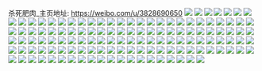 杀死肥肉_主页地址: https://weibo.com/u/3828690650 
![](https://wx4.sinaimg.cn/mw2000/e4352edagy1h96jrc8gy3j20u0140n7r.jpg) 
![](https://wx4.sinaimg.cn/mw2000/e4352edagy1h96jrf3nhvj20u0140n3a.jpg) 
![](https://wx4.sinaimg.cn/mw2000/e4352edaly1h94m09lf4ej20u01sygul.jpg) 
![](https://wx4.sinaimg.cn/mw2000/e4352edaly1h8zvvcaneqj20u01syn62.jpg) 
![](https://wx4.sinaimg.cn/mw2000/e4352edaly1h8zvvj1iz4j20u01sy48q.jpg) 
![](https://wx4.sinaimg.cn/mw2000/e4352edaly1h8zvuzstwwj20u01sy125.jpg) 
![](https://wx4.sinaimg.cn/mw2000/e4352edaly1h8ywxmqkz7j20u01sywnu.jpg) 
![](https://wx4.sinaimg.cn/mw2000/e4352edaly1h8ywxpykf8j20u01sy7aq.jpg) 
![](https://wx4.sinaimg.cn/mw2000/e4352edaly1h8ywxiyw0rj20u01sywlg.jpg) 
![](https://wx4.sinaimg.cn/mw2000/e4352edaly1h8ywxu0nv5j20u01syjyd.jpg) 
![](https://wx4.sinaimg.cn/mw2000/e4352edaly1h84q9nc5hqj20u01407aj.jpg) 
![](https://wx4.sinaimg.cn/mw2000/e4352edaly1h84q9lk9gej20u01bidon.jpg) 
![](https://wx4.sinaimg.cn/mw2000/e4352edaly1h84q9oqhktj20u0140qh7.jpg) 
![](https://wx4.sinaimg.cn/mw2000/e4352edaly1h84q9pnvesj20u0140gsm.jpg) 
![](https://wx4.sinaimg.cn/mw2000/e4352edaly1h80zfaqlmqj20u0140tg0.jpg) 
![](https://wx4.sinaimg.cn/mw2000/e4352edaly1h80zfbi8nqj20u014044a.jpg) 
![](https://wx4.sinaimg.cn/mw2000/e4352edaly1h7zs5q36tpj20u01syqbz.jpg) 
![](https://wx4.sinaimg.cn/mw2000/e4352edaly1h66g66yip0j21g30u0k7u.jpg) 
![](https://wx4.sinaimg.cn/mw2000/e4352edaly1h5eqfovjasj20u0140jzl.jpg) 
![](https://wx4.sinaimg.cn/mw2000/e4352edaly1h5eqfpb693j20u014046h.jpg) 
![](https://wx4.sinaimg.cn/mw2000/e4352edaly1h5eqh9f1zlj20u0140doe.jpg) 
![](https://wx4.sinaimg.cn/mw2000/e4352edaly1h5eqhcklpmj20u01hcwm0.jpg) 
![](https://wx4.sinaimg.cn/mw2000/e4352edaly1h5eqiov6yqj21400u0dra.jpg) 
![](https://wx4.sinaimg.cn/mw2000/e4352edaly1h3a7jdnttej20u00u0gt7.jpg) 
![](https://wx4.sinaimg.cn/mw2000/e4352edaly1h33hp9ywwpj20u0140n3y.jpg) 
![](https://wx4.sinaimg.cn/mw2000/e4352edaly1h33hpajhhdj20u0140q8x.jpg) 
![](https://wx4.sinaimg.cn/mw2000/e4352edaly1h33hpb1su5j20u0140ah2.jpg) 
![](https://wx4.sinaimg.cn/mw2000/e4352edaly1h33hpe3y64j20vj0rkwkl.jpg) 
![](https://wx4.sinaimg.cn/mw2000/e4352edagy1h2zlalmx82j20u0140gtj.jpg) 
![](https://wx4.sinaimg.cn/mw2000/e4352edagy1h2zla6ck0pj20sg4oab29.jpg) 
![](https://wx4.sinaimg.cn/mw2000/e4352edagy1h2zla4jkxlj20u0140wl7.jpg) 
![](https://wx4.sinaimg.cn/mw2000/e4352edagy1h2zla87hzej20sg739hdt.jpg) 
![](https://wx4.sinaimg.cn/mw2000/e4352edagy1h2zla9prl3j20sg35sx0t.jpg) 
![](https://wx4.sinaimg.cn/mw2000/e4352edagy1h2zlamjnluj20u0140n6m.jpg) 
![](https://wx4.sinaimg.cn/mw2000/e4352edagy1h2zlgf2actj20u0140116.jpg) 
![](https://wx4.sinaimg.cn/mw2000/e4352edagy1h2zlaksf11j20u0140dnp.jpg) 
![](https://wx4.sinaimg.cn/mw2000/e4352edagy1h2zlgm6islj20u0140tfh.jpg) 
![](https://wx4.sinaimg.cn/mw2000/e4352edagy1h2zlgiz3tmj20ns0npwh8.jpg) 
![](https://wx4.sinaimg.cn/mw2000/e4352edagy1h2zla3i1k8j21400u0ah2.jpg) 
![](https://wx4.sinaimg.cn/mw2000/e4352edagy1h2zlghsjihj20u0140aih.jpg) 
![](https://wx4.sinaimg.cn/mw2000/e4352edagy1h2x1alx26qj20u0140wlq.jpg) 
![](https://wx4.sinaimg.cn/mw2000/e4352edagy1h2x1amwi7wj20u60u0n6b.jpg) 
![](https://wx4.sinaimg.cn/mw2000/e4352edagy1h2x1asj1mmj21400u0wlb.jpg) 
![](https://wx4.sinaimg.cn/mw2000/e4352edaly1h1tl2l5m5pj20u01sygwy.jpg) 
![](https://wx4.sinaimg.cn/mw2000/e4352edaly1h1tl7hyw26j20u00shtc5.jpg) 
![](https://wx4.sinaimg.cn/mw2000/e4352edaly1h1tl2kac1qj20u01sy46e.jpg) 
![](https://wx4.sinaimg.cn/mw2000/e4352edaly1h0s04q3hzvj20u00u0dkk.jpg) 
![](https://wx4.sinaimg.cn/mw2000/e4352edaly1h0s04r90voj20u00wk42d.jpg) 
![](https://wx4.sinaimg.cn/mw2000/e4352edaly1h0s04p410rj20u0140qb8.jpg) 
![](https://wx4.sinaimg.cn/mw2000/e4352edaly1h0s04rqt0nj20u0140ahv.jpg) 
![](https://wx4.sinaimg.cn/mw2000/e4352edaly1h0s04scruaj20u00u0q78.jpg) 
![](https://wx4.sinaimg.cn/mw2000/e4352edaly1h0s04t6c55j20u0140wlq.jpg) 
![](https://wx4.sinaimg.cn/mw2000/e4352edaly1h0s04tnxpzj20u0140n34.jpg) 
![](https://wx4.sinaimg.cn/mw2000/e4352edaly1h0s04u9dw4j20u01hcag8.jpg) 
![](https://wx4.sinaimg.cn/mw2000/e4352edaly1h0cxi8uwvgj20u00u0tch.jpg) 
![](https://wx4.sinaimg.cn/mw2000/e4352edaly1h0cxi9340jj20t20lj40r.jpg) 
![](https://wx4.sinaimg.cn/mw2000/e4352edaly1h0cxi9mdwsj21400u0wos.jpg) 
![](https://wx4.sinaimg.cn/mw2000/e4352edaly1h0cxia84c4j21400u07ek.jpg) 
![](https://wx4.sinaimg.cn/mw2000/e4352edaly1h0cxiaw6bwj213w0u07ep.jpg) 
![](https://wx4.sinaimg.cn/mw2000/e4352edaly1h0cxibknrjj21400u07eh.jpg) 
![](https://wx4.sinaimg.cn/mw2000/e4352edaly1h0cxicdz95j21400u0n4c.jpg) 
![](https://wx4.sinaimg.cn/mw2000/e4352edaly1h0cxictwyfj213y0u0grz.jpg) 
![](https://wx4.sinaimg.cn/mw2000/e4352edaly1h0cxi8gissj21400u0ajo.jpg) 
![](https://wx4.sinaimg.cn/mw2000/e4352edaly1h0cxidcehyj20xe0p17bf.jpg) 
![](https://wx4.sinaimg.cn/mw2000/e4352edaly1h0cxie4s67j212o0u0guv.jpg) 
![](https://wx4.sinaimg.cn/mw2000/e4352edaly1h0cxieva1gj21400u0k1j.jpg) 
![](https://wx4.sinaimg.cn/mw2000/e4352edaly1h0cxig2qt1j20u0140afy.jpg) 
![](https://wx4.sinaimg.cn/mw2000/e4352edaly1h0cxigfjq0j20u00u0gpi.jpg) 
![](https://wx4.sinaimg.cn/mw2000/e4352edaly1h0cxih0vg7j20u01hcwo0.jpg) 
![](https://wx4.sinaimg.cn/mw2000/e4352edaly1gxvspam5vvj20u0140dno.jpg) 
![](https://wx4.sinaimg.cn/mw2000/004b6Nl0ly1gvdblerf6rj60u00u0wks02.jpg) 
![](https://wx4.sinaimg.cn/mw2000/004b6Nl0ly1gvdblfb8tfj60u00u0qbw02.jpg) 
![](https://wx4.sinaimg.cn/mw2000/004b6Nl0ly1gvdblfptllj60u00u0wny02.jpg) 
![](https://wx4.sinaimg.cn/mw2000/004b6Nl0ly1gvdblgl40pj60u014011702.jpg) 
![](https://wx4.sinaimg.cn/mw2000/004b6Nl0ly1gvdblhwapqj60u0140qca02.jpg) 
![](https://wx4.sinaimg.cn/mw2000/004b6Nl0ly1gvdblh4qwlj61400u0tdc02.jpg) 
![](https://wx4.sinaimg.cn/mw2000/004b6Nl0ly1gvdblhg5urj61400u0n2402.jpg) 
![](https://wx4.sinaimg.cn/mw2000/004b6Nl0ly1gvdbliqq3dj61400u07eo02.jpg) 
![](https://wx4.sinaimg.cn/mw2000/004b6Nl0ly1gvdbliavlwj60u014010202.jpg) 
![](https://wx4.sinaimg.cn/mw2000/004b6Nl0ly1gvanyslp5uj60u00v4tg802.jpg) 
![](https://wx4.sinaimg.cn/mw2000/004b6Nl0ly1gvanyt8qhwj60u014010y02.jpg) 
![](https://wx4.sinaimg.cn/mw2000/004b6Nl0ly1gvanytu70pj60u0140n9502.jpg) 
![](https://wx4.sinaimg.cn/mw2000/e4352edaly1gvanyub6f7j21400u0n7s.jpg) 
![](https://wx4.sinaimg.cn/mw2000/004b6Nl0ly1gvanys90ojj61400u0qel02.jpg) 
![](https://wx4.sinaimg.cn/mw2000/004b6Nl0ly1gvanyumqy6j61400u0agv02.jpg) 
![](https://wx4.sinaimg.cn/mw2000/004b6Nl0ly1gvanyxown5j60u0140al102.jpg) 
![](https://wx4.sinaimg.cn/mw2000/004b6Nl0ly1gvanyy6nsoj61400u013m02.jpg) 
![](https://wx4.sinaimg.cn/mw2000/004b6Nl0ly1gvanyvgifkj60u014044w02.jpg) 
![](https://wx4.sinaimg.cn/mw2000/004b6Nl0ly1gvanyvupn2j60u00u0jxc02.jpg) 
![](https://wx4.sinaimg.cn/mw2000/004b6Nl0ly1gvanywlha5j61400u04aa02.jpg) 
![](https://wx4.sinaimg.cn/mw2000/004b6Nl0ly1gvanyx7g05j61400u0nap02.jpg) 
![](https://wx4.sinaimg.cn/mw2000/004b6Nl0ly1gvanyv0rpzj60u01404bn02.jpg) 
![](https://wx4.sinaimg.cn/mw2000/e4352edaly1gvanyyr2r9j20u0140wpg.jpg) 
![](https://wx4.sinaimg.cn/mw2000/e4352edaly1gvanyz9xyaj20u014049s.jpg) 
![](https://wx4.sinaimg.cn/mw2000/004b6Nl0ly1gvanyzyy3xj60u0140alg02.jpg) 
![](https://wx4.sinaimg.cn/mw2000/004b6Nl0ly1gvanz0hw3jj60u01404ah02.jpg) 
![](https://wx4.sinaimg.cn/mw2000/004b6Nl0ly1gvanz13ixxj60u0140alz02.jpg) 
![](https://wx4.sinaimg.cn/mw2000/004b6Nl0ly1guz4hwso6xj60u0140wnc02.jpg) 
![](https://wx4.sinaimg.cn/mw2000/004b6Nl0ly1guz4hyeh2vj60u0140tev02.jpg) 
![](https://wx4.sinaimg.cn/mw2000/004b6Nl0ly1guz4hxedvtj61400u0qfb02.jpg) 
![](https://wx4.sinaimg.cn/mw2000/e4352edaly1guz4i29mymj21400u012h.jpg) 
![](https://wx4.sinaimg.cn/mw2000/004b6Nl0ly1guz4i2q25sj60u00u07da02.jpg) 
![](https://wx4.sinaimg.cn/mw2000/004b6Nl0ly1guz4hxo1olj61400u00vq02.jpg) 
![](https://wx4.sinaimg.cn/mw2000/004b6Nl0ly1guz4hyr8b5j60u0140jyy02.jpg) 
![](https://wx4.sinaimg.cn/mw2000/004b6Nl0ly1guz4i17dj1j60u0140n6c02.jpg) 
![](https://wx4.sinaimg.cn/mw2000/004b6Nl0ly1guz4i0rkvoj60u0140tfh02.jpg) 
![](https://wx4.sinaimg.cn/mw2000/e4352edaly1guz4hy1oi5j20u00u0dme.jpg) 
![](https://wx4.sinaimg.cn/mw2000/004b6Nl0ly1guz4hz4f4dj61400u0jxz02.jpg) 
![](https://wx4.sinaimg.cn/mw2000/004b6Nl0ly1guz4i0bl1tj60u0140jyt02.jpg) 
![](https://wx4.sinaimg.cn/mw2000/004b6Nl0ly1guz4hzfj84j61400u0gtu02.jpg) 
![](https://wx4.sinaimg.cn/mw2000/004b6Nl0ly1guz4hwe10yj61400u010h02.jpg) 
![](https://wx4.sinaimg.cn/mw2000/e4352edaly1guz4hzpgqaj20u014078z.jpg) 
![](https://wx4.sinaimg.cn/mw2000/004b6Nl0ly1guz4i1tiy3j61400u0qc902.jpg) 
![](https://wx4.sinaimg.cn/mw2000/004b6Nl0ly1guz4i3ejkuj60u0140wr602.jpg) 
![](https://wx4.sinaimg.cn/mw2000/004b6Nl0ly1guz4i3yhbsj60u0140n4p02.jpg) 
![](https://wx4.sinaimg.cn/mw2000/e4352edaly1gsjulo7v9rj20po0ycgq6.jpg) 
![](https://wx4.sinaimg.cn/mw2000/e4352edaly1gsjulrqes9j20u0140dsr.jpg) 
![](https://wx4.sinaimg.cn/mw2000/e4352edaly1gsjuls0myzj20u00u0ams.jpg) 
![](https://wx4.sinaimg.cn/mw2000/e4352edaly1gsjult8g9kj20u00u0k1o.jpg) 
![](https://wx4.sinaimg.cn/mw2000/e4352edaly1gsjulxgvl6j21400u0dvp.jpg) 
![](https://wx4.sinaimg.cn/mw2000/e4352edaly1gsjuloldhsj20u00u0afg.jpg) 
![](https://wx4.sinaimg.cn/mw2000/e4352edaly1gsjultojkwj20u00u0n67.jpg) 
![](https://wx4.sinaimg.cn/mw2000/e4352edaly1gsjulvbsk2j20u00u0k1w.jpg) 
![](https://wx4.sinaimg.cn/mw2000/e4352edaly1gsjulwza8gj20u00u0qe5.jpg) 
![](https://wx4.sinaimg.cn/mw2000/e4352edaly1gsjulou0rnj20u00u0qi5.jpg) 
![](https://wx4.sinaimg.cn/mw2000/e4352edaly1gsjulvlaoij20u00u044x.jpg) 
![](https://wx4.sinaimg.cn/mw2000/e4352edaly1gsjulvtzw0j20u00u0wjr.jpg) 
